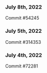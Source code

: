 ### July 8th, 2022

Commit #54245

### July 5th, 2022

Commit #314353


### July 4th, 2022

Commit #72281
